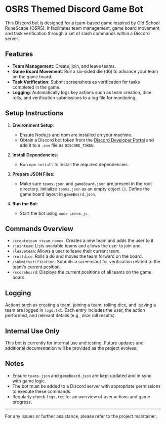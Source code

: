 # OSRS Themed Discord Game Bot

This Discord bot is designed for a team-based game inspired by Old School RuneScape (OSRS). It facilitates team management, game board movement, and task verification through a set of slash commands within a Discord server.

## Features

- **Team Management**: Create, join, and leave teams.
- **Game Board Movement**: Roll a six-sided die (d6) to advance your team on the game board.
- **Task Verification**: Submit screenshots as verification for tasks completed in the game.
- **Logging**: Automatically logs key actions such as team creation, dice rolls, and verification submissions to a log file for monitoring.

## Setup Instructions

1. **Environment Setup**: 
   - Ensure Node.js and npm are installed on your machine.
   - Obtain a Discord bot token from the [Discord Developer Portal](https://discord.com/developers/applications) and add it to a `.env` file as `DISCORD_TOKEN`.

2. **Install Dependencies**:
   - Run `npm install` to install the required dependencies.

3. **Prepare JSON Files**:
   - Make sure `teams.json` and `gameBoard.json` are present in the root directory. Initialize `teams.json` as an empty object `{}`. Define the game board layout in `gameBoard.json`.

4. **Run the Bot**:
   - Start the bot using `node index.js`.

## Commands Overview

- `/createteam <team_name>`: Creates a new team and adds the user to it.
- `/jointeam`: Lists available teams and allows the user to join one.
- `/leaveteam`: Allows a user to leave their current team.
- `/rolldice`: Rolls a d6 and moves the team forward on the board.
- `/submitverification`: Submits a screenshot for verification related to the team's current position.
- `/scoreboard`: Displays the current positions of all teams on the game board.

## Logging

Actions such as creating a team, joining a team, rolling dice, and leaving a team are logged in `logs.txt`. Each entry includes the user, the action performed, and relevant details (e.g., dice roll results).

## Internal Use Only

This bot is currently for internal use and testing. Future updates and additional documentation will be provided as the project evolves.

## Notes

- Ensure `teams.json` and `gameBoard.json` are kept updated and in sync with game logic.
- The bot must be added to a Discord server with appropriate permissions to execute these commands.
- Regularly check `logs.txt` for an overview of user actions and game progress.

---

For any issues or further assistance, please refer to the project maintainer.
